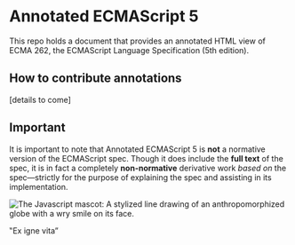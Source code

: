 # Annotated ECMAScript 5

This repo holds a document that provides an annotated HTML view of ECMA 262,
the ECMAScript Language Specification (5th edition).

## How to contribute annotations

[details to come]

## Important

It is important to note that Annotated ECMAScript 5 is **not** a normative
version of the ECMAScript spec. Though it does include the **full text** of
the spec, it is in fact a completely **non-normative** derivative work _based
on_ the spec—strictly for the purpose of explaining the spec and assisting in
its implementation.

![The Javascript mascot: A stylized line drawing of an anthropomorphized globe
with a wry smile on its face.][1]

   [1]: http://sideshowbarker.github.com/es5-spec/js-mascot.svg

‟Ex igne vita”

